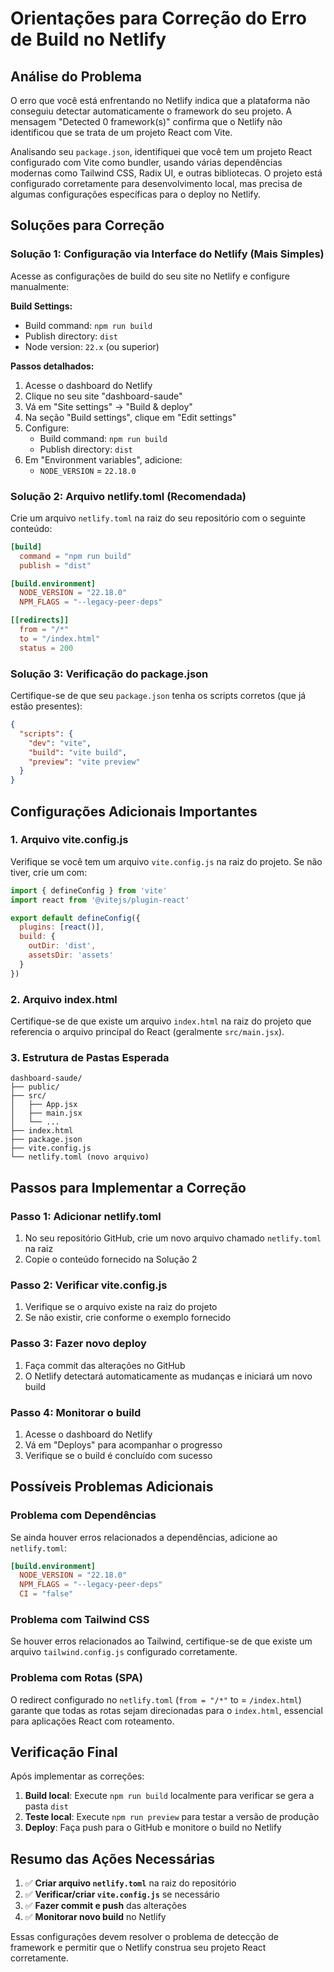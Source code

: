 # Orientações para Correção do Erro de Build no Netlify

## Análise do Problema

O erro que você está enfrentando no Netlify indica que a plataforma não conseguiu detectar automaticamente o framework do seu projeto. A mensagem "Detected 0 framework(s)" confirma que o Netlify não identificou que se trata de um projeto React com Vite.

Analisando seu `package.json`, identifiquei que você tem um projeto React configurado com Vite como bundler, usando várias dependências modernas como Tailwind CSS, Radix UI, e outras bibliotecas. O projeto está configurado corretamente para desenvolvimento local, mas precisa de algumas configurações específicas para o deploy no Netlify.

## Soluções para Correção

### Solução 1: Configuração via Interface do Netlify (Mais Simples)

Acesse as configurações de build do seu site no Netlify e configure manualmente:

**Build Settings:**
- Build command: `npm run build`
- Publish directory: `dist`
- Node version: `22.x` (ou superior)

**Passos detalhados:**
1. Acesse o dashboard do Netlify
2. Clique no seu site "dashboard-saude"
3. Vá em "Site settings" → "Build & deploy"
4. Na seção "Build settings", clique em "Edit settings"
5. Configure:
   - Build command: `npm run build`
   - Publish directory: `dist`
6. Em "Environment variables", adicione:
   - `NODE_VERSION` = `22.18.0`

### Solução 2: Arquivo netlify.toml (Recomendada)

Crie um arquivo `netlify.toml` na raiz do seu repositório com o seguinte conteúdo:

```toml
[build]
  command = "npm run build"
  publish = "dist"

[build.environment]
  NODE_VERSION = "22.18.0"
  NPM_FLAGS = "--legacy-peer-deps"

[[redirects]]
  from = "/*"
  to = "/index.html"
  status = 200
```

### Solução 3: Verificação do package.json

Certifique-se de que seu `package.json` tenha os scripts corretos (que já estão presentes):

```json
{
  "scripts": {
    "dev": "vite",
    "build": "vite build",
    "preview": "vite preview"
  }
}
```

## Configurações Adicionais Importantes

### 1. Arquivo vite.config.js

Verifique se você tem um arquivo `vite.config.js` na raiz do projeto. Se não tiver, crie um com:

```javascript
import { defineConfig } from 'vite'
import react from '@vitejs/plugin-react'

export default defineConfig({
  plugins: [react()],
  build: {
    outDir: 'dist',
    assetsDir: 'assets'
  }
})
```

### 2. Arquivo index.html

Certifique-se de que existe um arquivo `index.html` na raiz do projeto que referencia o arquivo principal do React (geralmente `src/main.jsx`).

### 3. Estrutura de Pastas Esperada

```
dashboard-saude/
├── public/
├── src/
│   ├── App.jsx
│   ├── main.jsx
│   └── ...
├── index.html
├── package.json
├── vite.config.js
└── netlify.toml (novo arquivo)
```

## Passos para Implementar a Correção

### Passo 1: Adicionar netlify.toml
1. No seu repositório GitHub, crie um novo arquivo chamado `netlify.toml` na raiz
2. Copie o conteúdo fornecido na Solução 2

### Passo 2: Verificar vite.config.js
1. Verifique se o arquivo existe na raiz do projeto
2. Se não existir, crie conforme o exemplo fornecido

### Passo 3: Fazer novo deploy
1. Faça commit das alterações no GitHub
2. O Netlify detectará automaticamente as mudanças e iniciará um novo build

### Passo 4: Monitorar o build
1. Acesse o dashboard do Netlify
2. Vá em "Deploys" para acompanhar o progresso
3. Verifique se o build é concluído com sucesso

## Possíveis Problemas Adicionais

### Problema com Dependências
Se ainda houver erros relacionados a dependências, adicione ao `netlify.toml`:

```toml
[build.environment]
  NODE_VERSION = "22.18.0"
  NPM_FLAGS = "--legacy-peer-deps"
  CI = "false"
```

### Problema com Tailwind CSS
Se houver erros relacionados ao Tailwind, certifique-se de que existe um arquivo `tailwind.config.js` configurado corretamente.

### Problema com Rotas (SPA)
O redirect configurado no `netlify.toml` (`from = "/*"` to = `/index.html`) garante que todas as rotas sejam direcionadas para o `index.html`, essencial para aplicações React com roteamento.

## Verificação Final

Após implementar as correções:

1. **Build local**: Execute `npm run build` localmente para verificar se gera a pasta `dist`
2. **Teste local**: Execute `npm run preview` para testar a versão de produção
3. **Deploy**: Faça push para o GitHub e monitore o build no Netlify

## Resumo das Ações Necessárias

1. ✅ **Criar arquivo `netlify.toml`** na raiz do repositório
2. ✅ **Verificar/criar `vite.config.js`** se necessário
3. ✅ **Fazer commit e push** das alterações
4. ✅ **Monitorar novo build** no Netlify

Essas configurações devem resolver o problema de detecção de framework e permitir que o Netlify construa seu projeto React corretamente.

